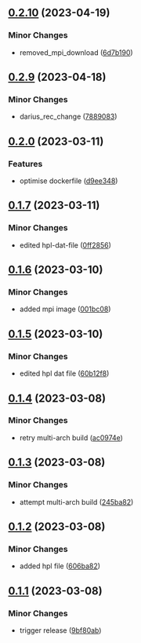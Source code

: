 ## [0.2.10](https://github.com/Crambor/hpl/compare/v0.2.9...v0.2.10) (2023-04-19)


### Minor Changes

* removed_mpi_download ([6d7b190](https://github.com/Crambor/hpl/commit/6d7b190de98b86e9242c1f82b32fd7d834393193))

## [0.2.9](https://github.com/Crambor/hpl/compare/v0.2.8...v0.2.9) (2023-04-18)


### Minor Changes

* darius_rec_change ([7889083](https://github.com/Crambor/hpl/commit/7889083e2c2cbda87d52acafa5f9c49c871a042b))

## [0.2.0](https://github.com/Crambor/hpl/compare/v0.1.7...v0.2.0) (2023-03-11)


### Features

* optimise dockerfile ([d9ee348](https://github.com/Crambor/hpl/commit/d9ee348208afaf63b9a7dddae269d1ede5e16be0))

## [0.1.7](https://github.com/Crambor/hpl/compare/v0.1.6...v0.1.7) (2023-03-11)


### Minor Changes

* edited hpl-dat-file ([0ff2856](https://github.com/Crambor/hpl/commit/0ff2856e4044df7d30ee9e4595c382bbfe79fdd0))

## [0.1.6](https://github.com/Crambor/hpl/compare/v0.1.5...v0.1.6) (2023-03-10)


### Minor Changes

* added mpi image ([001bc08](https://github.com/Crambor/hpl/commit/001bc089600df04b79364032b4af54cb45da3505))

## [0.1.5](https://github.com/Crambor/hpl/compare/v0.1.4...v0.1.5) (2023-03-10)


### Minor Changes

* edited hpl dat file ([60b12f8](https://github.com/Crambor/hpl/commit/60b12f8803ac18a8c819637509aa3a5a8d5d4a31))

## [0.1.4](https://github.com/Crambor/hpl/compare/v0.1.3...v0.1.4) (2023-03-08)


### Minor Changes

* retry multi-arch build ([ac0974e](https://github.com/Crambor/hpl/commit/ac0974e610c9bfcc5588c4365f21c0c3424d1c01))

## [0.1.3](https://github.com/Crambor/hpl/compare/v0.1.2...v0.1.3) (2023-03-08)


### Minor Changes

* attempt multi-arch build ([245ba82](https://github.com/Crambor/hpl/commit/245ba82e69df7ccac3de05fa8400622c26694163))

## [0.1.2](https://github.com/Crambor/hpl/compare/v0.1.1...v0.1.2) (2023-03-08)


### Minor Changes

* added hpl file ([606ba82](https://github.com/Crambor/hpl/commit/606ba82a159d5e52170d25fb1b9df7a7cb61501d))

## [0.1.1](https://github.com/Crambor/hpl/compare/v0.1.0...v0.1.1) (2023-03-08)


### Minor Changes

* trigger release ([9bf80ab](https://github.com/Crambor/hpl/commit/9bf80ab7cca75a5cebfa9eaeec51f9ac17604765))
